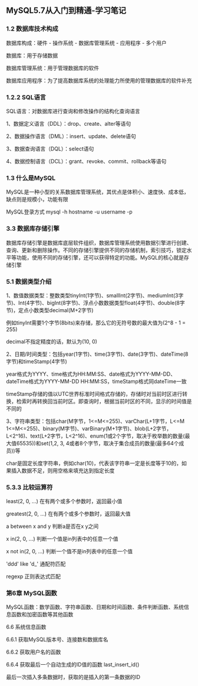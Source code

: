 

## MySQL5.7从入门到精通-学习笔记


### 1.2 数据库技术构成

数据库构成：硬件 - 操作系统 - 数据库管理系统 - 应用程序 - 多个用户

数据库：用于存储数据

数据库管理系统：用于管理数据库的软件

数据库应用程序：为了提高数据库系统的处理能力所使用的管理数据库的软件补充



### 1.2.2 SQL语言

SQL语言：对数据库进行查询和修改操作的结构化查询语言

1、数据定义语言（DDL）：drop、create、alter等语句

2、数据操作语言（DML）：insert、update、delete语句

3、数据查询语言（DQL）：select语句

4、数据控制语言（DCL）：grant、revoke、commit、rollback等语句




### 1.3 什么是MySQL

MySQL是一种小型的关系数据库管理系统，其优点是体积小、速度快、成本低，缺点则是规模小，功能有限

MySQL登录方式  mysql -h hostname -u username -p


### 3.3 数据库存储引擎

数据库存储引擎是数据库底层软件组织，数据库管理系统使用数据引擎进行创建、查询、更新和删除操作。不同的存储引擎提供不同的存储机制，索引技巧，锁定水平等功能，使用不同的存储引擎，还可以获得特定的功能。MySQL的核心就是存储引擎



### 5.1 数据类型介绍

1、数值数据类型：整数类型tinyInt(1字节)、smallInt(2字节)、mediumInt(3字节)、Int(4字节)、bigInt(8字节)、浮点小数数据类型float(4字节)、double(8字节)，定点小数类型decimal(M+2字节)

例如tinyInt需要1个字节(8bits)来存储，那么它的无符号数的最大值为(2^8 - 1 = 255)

decimal不指定精度的话，默认为(10, 0)

2、日期/时间类型：包括year(1字节)、time(3字节)、date(3字节)、dateTime(8字节)和timeStamp(4字节)

year格式为YYYY、time格式为HH:MM:SS、date格式为YYYY-MM-DD、dateTime格式为YYYY-MM-DD HH:MM:SS，timeStamp格式同dateTime一致

timeStamp存储的值以UTC世界标准时间格式存储的，存储时对当前时区进行转换，检索时再转换回当前时区。即查询时，根据当前时区的不同，显示的时间值是不同的


3、字符串类型：包括char(M字节，1<=M<=255)、varChar(L+1字节，L<=M 1<=M<=255)、binary(M字节)、varBinary(M+1字节)、blob(L+2字节，L<2^16)、text(L+2字节，L<2^16)、enum(1或2个字节，取决于枚举数的数量(最大值65535))和set(1,2, 3, 4或者8个字节，取决于集合成员的数量(最多64个成员))等

char是固定长度字符串，例如char(10)，代表该字符串一定是长度等于10的，如果插入数据不足，则用空格来填充达到指定长度


### 5.3.3 比较运算符

least(2, 0, ...) 在有两个或多个参数时，返回最小值

greatest(2, 0, ...) 在有两个或多个参数时，返回最大值

a between x and y 判断a是否在x y之间

x in(2, 0, ...) 判断一个值是in列表中的任意一个值

x not in(2, 0, ...) 判断一个值不是in列表中的任意一个值

'ddd' like 'd_'  通配符匹配

regexp 正则表达式匹配



### 第6章 MySQL函数

MySQL函数：数学函数、字符串函数、日期和时间函数、条件判断函数、系统信息函数和加密函数等其他函数


6.6 系统信息函数

6.6.1 获取MySQL版本号、连接数和数据库名

6.6.2 获取用户名的函数

6.6.4 获取最后一个自动生成的ID值的函数 last_insert_id()

最后一次插入多条数据时，获取的是插入的第一条数据的ID

















